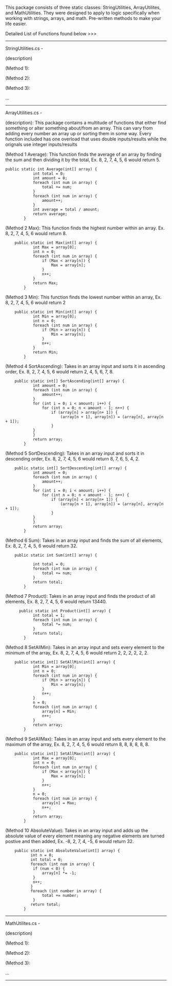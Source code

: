 This package consists of three static classes: StringUtilities, ArrayUtilites, and MathUtilities. 
They were designed to apply to logic specifically when working with strings, arrays, and math. Pre-written methods to make your life easier.


Detailed List of Functions found below >>>

-----------------------------
StringUtilities.cs - 


(description)

(Method 1):

(Method 2):

(Method 3):

...

-----------------------------
ArrayUtilities.cs - 


(description): This package contains a multitude of functions that either find something or alter something about/from an array.  This can vary from adding every number an array up or sorting them in some way.  Every function included has one overload that uses double inputs/results while the orignals use integer inputs/results

(Method 1 Average): This function finds the average of an array by finding the sum and then dividing it by the total, Ex. 8, 2, 7, 4, 5, 6 would return 5.  
``` Csharp
public static int Average(int[] array) {
            int total = 0;
            int amount = 0;
            foreach (int num in array) {
                total += num;
            }
            foreach (int num in array) {
                amount++;
            }
            int average = total / amount;
            return average;
        }
``` 

(Method 2 Max): This function finds the highest number within an array.  Ex. 8, 2, 7, 4, 5, 6 would return 8.  
``` Csharp
    public static int Max(int[] array) {
            int Max = array[0];
            int n = 0;
            foreach (int num in array) {
                if (Max < array[n]) {
                    Max = array[n];
                }
                n++;
            }
            return Max;
        }
``` 

(Method 3 Min): This function finds the lowest number within an array, Ex. 8, 2, 7, 4, 5, 6 would return 2
``` Csharp
    public static int Min(int[] array) {
            int Min = array[0];
            int n = 0;
            foreach (int num in array) {
                if (Min > array[n]) {
                    Min = array[n];
                }
                n++;
            }
            return Min;
        }
``` 

(Method 4 SortAscending): Takes in an array input and sorts it in ascending order, Ex. 8, 2, 7, 4, 5, 6 would return 2, 4, 5, 6, 7, 8.  
``` Csharp
    public static int[] SortAscending(int[] array) {
            int amount = 0;
            foreach (int num in array) {
                amount++;
            }
            for (int i = 0; i < amount; i++) {
                for (int n = 0; n < amount - 1; n++) {
                    if (array[n] > array[n+ 1]) {
                        (array[n + 1], array[n]) = (array[n], array[n + 1]);
                    }
            }
            }
            return array;
        }
``` 

(Method 5 SortDescending): Takes in an array input and sorts it in descending order, Ex. 8, 2, 7, 4, 5, 6 would return 8, 7, 6, 5, 4, 2.  
``` Csharp
    public static int[] SortDescending(int[] array) {
            int amount = 0;
            foreach (int num in array) {
                amount++;
            }
            for (int i = 0; i < amount; i++) {
                for (int n = 0; n < amount - 1; n++) {
                    if (array[n] < array[n+ 1]) {
                        (array[n + 1], array[n]) = (array[n], array[n + 1]);
                    }
            }
            }
            return array;
        }
``` 

(Method 6 Sum): Takes in an array input and finds the sum of all elements, Ex. 8, 2, 7, 4, 5, 6 would return 32.  
``` Csharp
    public static int Sum(int[] array) {
            
            int total = 0;
            foreach (int num in array) {
                total += num;
            }
            return total;
        }
``` 

(Method 7 Product): Takes in an array input and finds the product of all elements, Ex. 8, 2, 7, 4, 5, 6 would return 13440. 
``` Csharp
      public static int Product(int[] array) {
            int total = 1;
            foreach (int num in array) {
                total *= num;
            }
            return total;
        }

```  

(Method 8 SetAllMin): Takes in an array input and sets every element to the minimum of the array, Ex. 8, 2, 7, 4, 5, 6 would return 2, 2, 2, 2, 2, 2.  
``` Csharp
    public static int[] SetAllMin(int[] array) {
            int Min = array[0];
            int n = 0;
            foreach (int num in array) {
                if (Min > array[n]) {
                    Min = array[n];
                }
                n++;
            }
            n = 0;
            foreach (int num in array) {
                array[n] = Min;
                n++;
            }
            return array;
        }
``` 

(Method 9 SetAllMax): Takes in an array input and sets every element to the maximum of the array, Ex. 8, 2, 7, 4, 5, 6 would return 8, 8, 8, 8, 8, 8.  
``` Csharp
    public static int[] SetAllMax(int[] array) {
            int Max = array[0];
            int n = 0;
            foreach (int num in array) {
                if (Max < array[n]) {
                    Max = array[n];
                }
                n++;
            }
            n = 0;
            foreach (int num in array) {
                array[n] = Max;
                n++;
            }
            return array;
        }

``` 

(Method 10 AbsoluteValue): Takes in an array input and adds up the absolute value of every element meaning any negative elements are turned postive and then added, Ex. -8, 2, 7, 4, -5, 6 would return 32.  
``` Csharp
    public static int AbsoluteValue(int[] array) {
           int n = 0;
           int total = 0;
           foreach (int num in array) {
            if (num < 0) {
                array[n] *= -1;
            }
            n++;
           }
           foreach (int number in array) {
                total += number;
            }
           return total;
        }
``` 


-----------------------------
MathUtilites.cs - 


(description)

(Method 1):

(Method 2):

(Method 3):

...

-----------------------------
